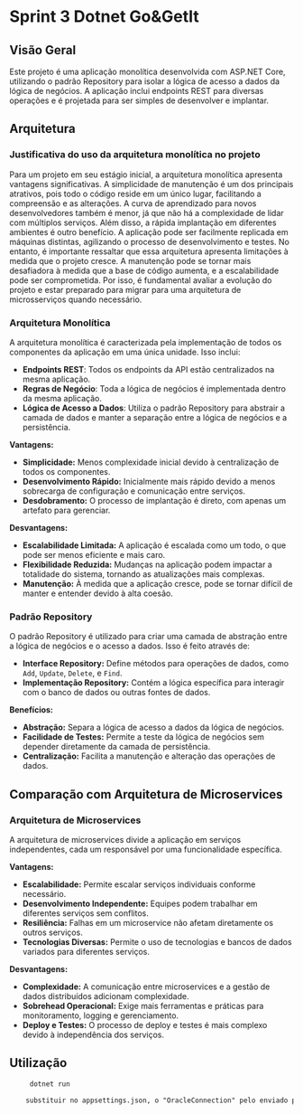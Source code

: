 # Sprint 3 Dotnet Go&GetIt

## Visão Geral

Este projeto é uma aplicação monolítica desenvolvida com ASP.NET Core, utilizando o padrão Repository para isolar a lógica de acesso a dados da lógica de negócios. A aplicação inclui endpoints REST para diversas operações e é projetada para ser simples de desenvolver e implantar.

## Arquitetura
### Justificativa do uso da arquitetura monolítica no projeto
Para um projeto em seu estágio inicial, a arquitetura monolítica apresenta vantagens significativas. A simplicidade de manutenção é um dos principais atrativos, pois todo o código reside em um único lugar, facilitando a compreensão e as alterações. A curva de aprendizado para novos desenvolvedores também é menor, já que não há a complexidade de lidar com múltiplos serviços.
Além disso, a rápida implantação em diferentes ambientes é outro benefício. A aplicação pode ser facilmente replicada em máquinas distintas, agilizando o processo de desenvolvimento e testes.
No entanto, é importante ressaltar que essa arquitetura apresenta limitações à medida que o projeto cresce. A manutenção pode se tornar mais desafiadora à medida que a base de código aumenta, e a escalabilidade pode ser comprometida. Por isso, é fundamental avaliar a evolução do projeto e estar preparado para migrar para uma arquitetura de microsserviços quando necessário.


### Arquitetura Monolítica

A arquitetura monolítica é caracterizada pela implementação de todos os componentes da aplicação em uma única unidade. Isso inclui:

- **Endpoints REST**: Todos os endpoints da API estão centralizados na mesma aplicação.
- **Regras de Negócio**: Toda a lógica de negócios é implementada dentro da mesma aplicação.
- **Lógica de Acesso a Dados**: Utiliza o padrão Repository para abstrair a camada de dados e manter a separação entre a lógica de negócios e a persistência.

**Vantagens:**
- **Simplicidade:** Menos complexidade inicial devido à centralização de todos os componentes.
- **Desenvolvimento Rápido:** Inicialmente mais rápido devido a menos sobrecarga de configuração e comunicação entre serviços.
- **Desdobramento:** O processo de implantação é direto, com apenas um artefato para gerenciar.

**Desvantagens:**
- **Escalabilidade Limitada:** A aplicação é escalada como um todo, o que pode ser menos eficiente e mais caro.
- **Flexibilidade Reduzida:** Mudanças na aplicação podem impactar a totalidade do sistema, tornando as atualizações mais complexas.
- **Manutenção:** À medida que a aplicação cresce, pode se tornar difícil de manter e entender devido à alta coesão.

### Padrão Repository

O padrão Repository é utilizado para criar uma camada de abstração entre a lógica de negócios e o acesso a dados. Isso é feito através de:

- **Interface Repository:** Define métodos para operações de dados, como `Add`, `Update`, `Delete`, e `Find`.
- **Implementação Repository:** Contém a lógica específica para interagir com o banco de dados ou outras fontes de dados.

**Benefícios:**
- **Abstração:** Separa a lógica de acesso a dados da lógica de negócios.
- **Facilidade de Testes:** Permite a teste da lógica de negócios sem depender diretamente da camada de persistência.
- **Centralização:** Facilita a manutenção e alteração das operações de dados.

## Comparação com Arquitetura de Microservices

### Arquitetura de Microservices

A arquitetura de microservices divide a aplicação em serviços independentes, cada um responsável por uma funcionalidade específica.

**Vantagens:**
- **Escalabilidade:** Permite escalar serviços individuais conforme necessário.
- **Desenvolvimento Independente:** Equipes podem trabalhar em diferentes serviços sem conflitos.
- **Resiliência:** Falhas em um microservice não afetam diretamente os outros serviços.
- **Tecnologias Diversas:** Permite o uso de tecnologias e bancos de dados variados para diferentes serviços.

**Desvantagens:**
- **Complexidade:** A comunicação entre microservices e a gestão de dados distribuídos adicionam complexidade.
- **Sobrehead Operacional:** Exige mais ferramentas e práticas para monitoramento, logging e gerenciamento.
- **Deploy e Testes:** O processo de deploy e testes é mais complexo devido à independência dos serviços.


## Utilização

```bash
     dotnet run
```

```txt 
    substituir no appsettings.json, o "OracleConnection" pelo enviado pelo txt
```
